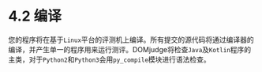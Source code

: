 # 4.2 编译

您的程序将在基于`Linux`平台的评测机上编译。所有提交的源代码将通过编译器的编译，并产生单一的程序用来运行测评。DOMjudge将检查`Java`及`Kotlin`程序的主类，对于`Python2`和`Python3`会用`py_compile`模块进行语法检查。